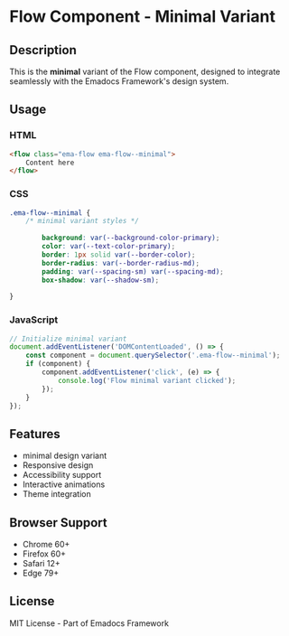 # Flow Component - Minimal Variant

## Description
This is the **minimal** variant of the Flow component, designed to integrate seamlessly with the Emadocs Framework's design system.

## Usage

### HTML
```html
<flow class="ema-flow ema-flow--minimal">
    Content here
</flow>
```

### CSS
```css
.ema-flow--minimal {
    /* minimal variant styles */
    
        background: var(--background-color-primary);
        color: var(--text-color-primary);
        border: 1px solid var(--border-color);
        border-radius: var(--border-radius-md);
        padding: var(--spacing-sm) var(--spacing-md);
        box-shadow: var(--shadow-sm);
    
}
```

### JavaScript
```javascript
// Initialize minimal variant
document.addEventListener('DOMContentLoaded', () => {
    const component = document.querySelector('.ema-flow--minimal');
    if (component) {
        component.addEventListener('click', (e) => {
            console.log('Flow minimal variant clicked');
        });
    }
});
```

## Features
- minimal design variant
- Responsive design
- Accessibility support
- Interactive animations
- Theme integration

## Browser Support
- Chrome 60+
- Firefox 60+
- Safari 12+
- Edge 79+

## License
MIT License - Part of Emadocs Framework
